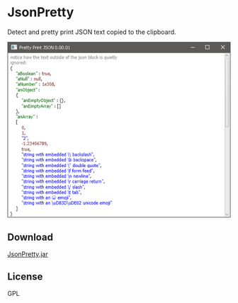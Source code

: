 # JsonPretty

Detect and pretty print JSON text copied to the clipboard.

![screenshot](https://github.com/andy-goryachev/JsonPretty/blob/master/doc/screenshot.png)

## Download

[JsonPretty.jar](https://github.com/andy-goryachev/JsonPretty/raw/master/releases/JsonPretty.0.00.02.jar)

## License

GPL
